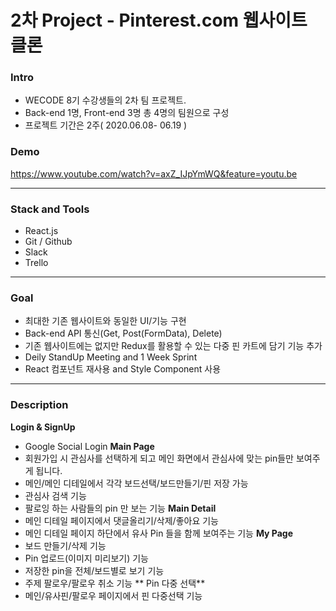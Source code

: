 # 2차 Project - Pinterest.com 웹사이트 클론

### Intro
- WECODE 8기 수강생들의 2차 팀 프로젝트.
- Back-end 1명, Front-end 3명 총 4명의 팀원으로 구성
- 프로젝트 기간은 2주( 2020.06.08- 06.19 )

### Demo
https://www.youtube.com/watch?v=axZ_IJpYmWQ&feature=youtu.be

***
### Stack and Tools
- React.js
- Git / Github
- Slack
- Trello
***
### Goal
- 최대한 기존 웹사이트와 동일한 UI/기능 구현
- Back-end API 통신(Get, Post(FormData), Delete)
- 기존 웹사이트에는 없지만 Redux를 활용할 수 있는 다중 핀 카트에 담기 기능 추가
- Deily StandUp Meeting and 1 Week Sprint
- React 컴포넌트 재사용 and Style Component 사용
***
### Description
**Login & SignUp**
- Google Social Login
**Main Page**
 - 회원가입 시 관심사를 선택하게 되고 메인 화면에서 관심사에 맞는 pin들만 보여주게 됩니다.
- 메인/메인 디테일에서 각각 보드선택/보드만들기/핀 저장 가능
- 관심사 검색 기능
- 팔로잉 하는 사람들의 pin 만 보는 기능
**Main Detail**
- 메인 디테일 페이지에서 댓글올리기/삭제/좋아요 기능
- 메인 디테일 페이지 하단에서 유사 Pin 들을 함께 보여주는 기능
**My Page**
- 보드 만들기/삭제 기능
- Pin 업로드(이미지 미리보기) 기능
- 저장한 pin을 전체/보드별로 보기 기능
- 주제 팔로우/팔로우 취소 기능
** Pin 다중 선택**
- 메인/유사핀/팔로우 페이지에서 핀 다중선택 기능

